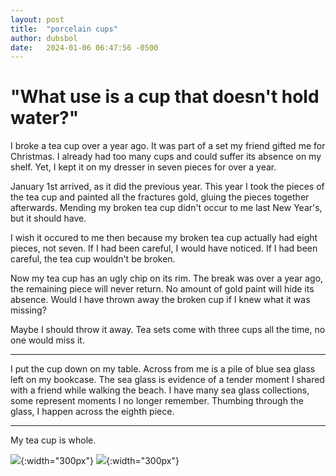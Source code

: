 ```yaml
---
layout: post
title:  "porcelain cups"
author: dubsbol
date:   2024-01-06 06:47:56 -0500
---
```


# "What use is a cup that doesn't hold water?"
 
 I broke a tea cup over a year ago. It was part of a set my friend gifted me for Christmas. I already had too many cups and could suffer its absence on my shelf. Yet, I kept it on my dresser in seven pieces for over a year.
 
 January 1st arrived, as it did the previous year. This year I took the pieces of the tea cup and painted all the fractures gold, gluing the pieces together afterwards. Mending my broken tea cup didn't occur to me last New Year's, but it should have.
 
 I wish it occured to me then because my broken tea cup actually had eight pieces, not seven. If I had been careful, I would have noticed. If I had been careful, the tea cup wouldn't be broken.

 Now my tea cup has an ugly chip on its rim. The break was over a year ago, the remaining piece will never return. No amount of gold paint will hide its absence. Would I have thrown away the broken cup if I knew what it was missing?

 Maybe I should throw it away. Tea sets come with three cups all the time, no one would miss it.

---

I put the cup down on my table. Across from me is a pile of blue sea glass left on my bookcase. The sea glass is evidence of a tender moment I shared with a friend while walking the beach. I have many sea glass collections, some represent moments I no longer remember. Thumbing through the glass, I happen across the eighth piece.

---

My tea cup is whole.

![](/assets/images/kintsugi.jpg){:width="300px"}
![](/assets/images/kintsugi2.jpg){:width="300px"}